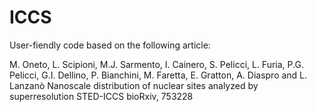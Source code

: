 # ICCS

User-fiendly code based on the following article:
    
 M. Oneto, L. Scipioni, M.J. Sarmento, I. Cainero, S. Pelicci, L. Furia, P.G. Pelicci, 
 G.I. Dellino, P. Bianchini, M. Faretta, E. Gratton, A. Diaspro and L. Lanzanò
 Nanoscale distribution of nuclear sites analyzed by superresolution STED-ICCS 
 bioRxiv, 753228
